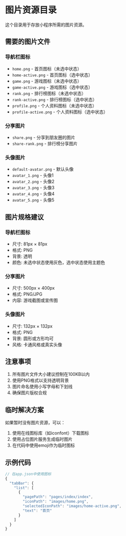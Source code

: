 # 图片资源目录

这个目录用于存放小程序所需的图片资源。

## 需要的图片文件

### 导航栏图标

- `home.png` - 首页图标（未选中状态）
- `home-active.png` - 首页图标（选中状态）
- `game.png` - 游戏图标（未选中状态）
- `game-active.png` - 游戏图标（选中状态）
- `rank.png` - 排行榜图标（未选中状态）
- `rank-active.png` - 排行榜图标（选中状态）
- `profile.png` - 个人资料图标（未选中状态）
- `profile-active.png` - 个人资料图标（选中状态）

### 分享图片

- `share.png` - 分享到朋友圈的图片
- `share-rank.png` - 排行榜分享图片

### 头像图片

- `default-avatar.png` - 默认头像
- `avatar_1.png` - 头像1
- `avatar_2.png` - 头像2
- `avatar_3.png` - 头像3
- `avatar_4.png` - 头像4
- `avatar_5.png` - 头像5

## 图片规格建议

### 导航栏图标

- 尺寸: 81px × 81px
- 格式: PNG
- 背景: 透明
- 颜色: 未选中状态使用灰色，选中状态使用主题色

### 分享图片

- 尺寸: 500px × 400px
- 格式: PNG/JPG
- 内容: 游戏截图或宣传图

### 头像图片

- 尺寸: 132px × 132px
- 格式: PNG
- 背景: 圆形或方形均可
- 风格: 卡通风格或真实头像

## 注意事项

1. 所有图片文件大小建议控制在100KB以内
2. 使用PNG格式以支持透明背景
3. 图片命名使用小写字母和下划线
4. 确保图片版权合规

## 临时解决方案

如果暂时没有图片资源，可以：

1. 使用在线图标库（如iconfont）下载图标
2. 使用占位图片服务生成临时图片
3. 在代码中使用emoji作为临时图标

## 示例代码

```javascript
// 在app.json中使用图标
{
  "tabBar": {
    "list": [
      {
        "pagePath": "pages/index/index",
        "iconPath": "images/home.png",
        "selectedIconPath": "images/home-active.png",
        "text": "首页"
      }
    ]
  }
}
```
